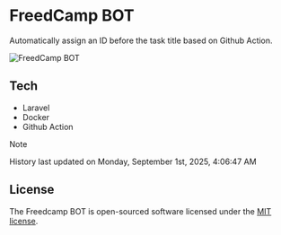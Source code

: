 # FreedCamp BOT

Automatically assign an ID before the task title based on Github Action.

![FreedCamp BOT](https://repository-images.githubusercontent.com/737932867/7d34798b-2680-471c-b089-a78a718d3d6a)

## Tech

- Laravel
- Docker
- Github Action

> [!NOTE]  
> History last updated on Monday, September 1st, 2025, 4:06:47 AM

## License

The Freedcamp BOT is open-sourced software licensed under the [MIT license](https://opensource.org/licenses/MIT).
